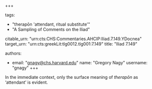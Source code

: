 +++

tags:
- "therapōn &#39;attendant, ritual substitute&#39;"
- "A Sampling of Comments on the Iliad"

citable_urn: "urn:cts:CHS:Commentaries.AHCIP:Iliad.7.149.YDocnea"
target_urn: "urn:cts:greekLit:tlg0012.tlg001:7.149"
title: "Iliad 7.149"

authors:
- email: "gnagy@chs.harvard.edu"
  name: "Gregory Nagy"
  username: "gnagy"
+++

<p>In the immediate context, only the surface meaning of <em>therapōn</em> as ‘attendant’ is evident.  </p>